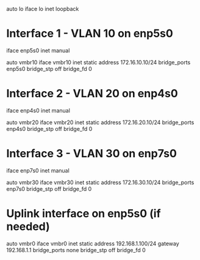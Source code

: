 auto lo
iface lo inet loopback

# Interface 1 - VLAN 10 on enp5s0
iface enp5s0 inet manual

auto vmbr10
iface vmbr10 inet static
    address 172.16.10.10/24
    bridge_ports enp5s0
    bridge_stp off
    bridge_fd 0

# Interface 2 - VLAN 20 on enp4s0
iface enp4s0 inet manual

auto vmbr20
iface vmbr20 inet static
    address 172.16.20.10/24
    bridge_ports enp4s0
    bridge_stp off
    bridge_fd 0

# Interface 3 - VLAN 30 on enp7s0
iface enp7s0 inet manual

auto vmbr30
iface vmbr30 inet static
    address 172.16.30.10/24
    bridge_ports enp7s0
    bridge_stp off
    bridge_fd 0

# Uplink interface on enp5s0 (if needed)
auto vmbr0
iface vmbr0 inet static
    address 192.168.1.100/24
    gateway 192.168.1.1
    bridge_ports none
    bridge_stp off
    bridge_fd 0